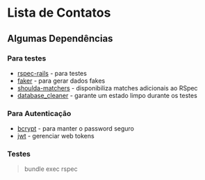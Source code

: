 # Lista de Contatos

## Algumas Dependências

### Para testes
* [rspec-rails](https://github.com/rspec/rspec-rails) - para testes
* [faker](https://github.com/faker-ruby/faker) - para gerar dados fakes
* [shoulda-matchers](https://github.com/thoughtbot/shoulda-matchers) - disponibiliza matches adicionais ao RSpec
* [database_cleaner](https://github.com/DatabaseCleaner/database_cleaner) - garante um estado limpo durante os testes

### Para Autenticação
* [bcrypt](https://github.com/codahale/bcrypt-ruby) - para manter o password seguro
* [jwt](https://github.com/jwt/ruby-jwt) - gerenciar web tokens
### Testes

> bundle exec rspec

